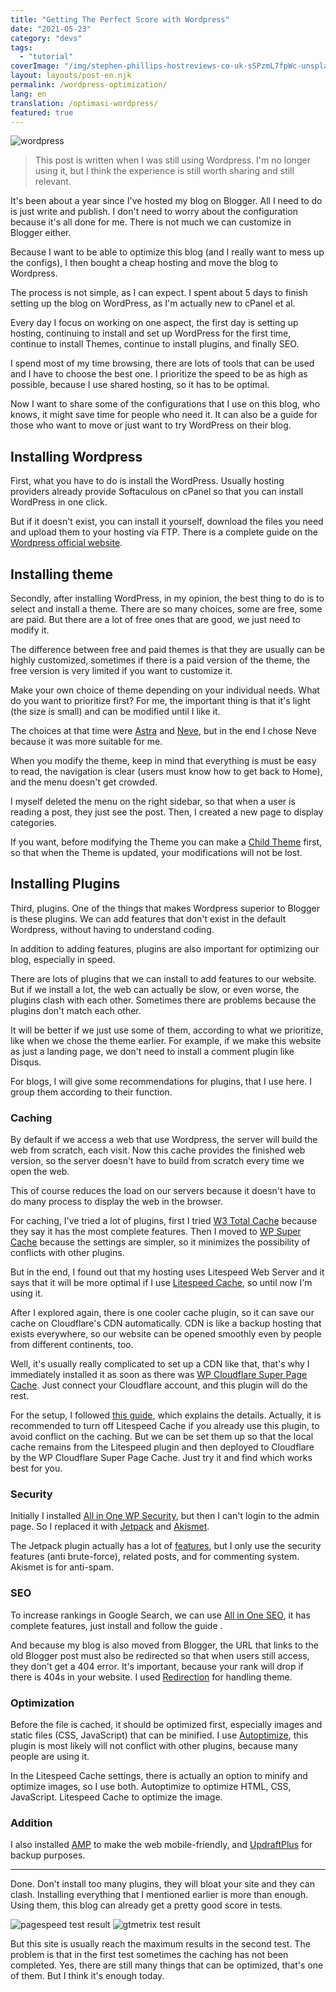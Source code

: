 ```yaml
---
title: "Getting The Perfect Score with Wordpress"
date: "2021-05-23"
category: "devs"
tags:
  - "tutorial"
coverImage: "/img/stephen-phillips-hostreviews-co-uk-sSPzmL7fpWc-unsplash.jpg"
layout: layouts/post-en.njk
permalink: /wordpress-optimization/
lang: en
translation: /optimasi-wordpress/
featured: true
---
```


![wordpress](/img/stephen-phillips-hostreviews-co-uk-sSPzmL7fpWc-unsplash.jpg)

> This post is written when I was still using Wordpress. I'm no longer using it, but I think the experience is still worth sharing and still relevant.

It's been about a year since I've hosted my blog on Blogger. All I need to do is just write and publish. I don't need to worry about the configuration because it's all done for me. There is not much we can customize in Blogger either.

Because I want to be able to optimize this blog (and I really want to mess up the configs), I then bought a cheap hosting and move the blog to Wordpress.

The process is not simple, as I can expect. I spent about 5 days to finish setting up the blog on WordPress, as I'm actually new to cPanel et al.

Every day I focus on working on one aspect, the first day is setting up hosting, continuing to install and set up WordPress for the first time, continue to install Themes, continue to install plugins, and finally SEO.

I spend most of my time browsing, there are lots of tools that can be used and I have to choose the best one. I prioritize the speed to be as high as possible, because I use shared hosting, so it has to be optimal.

Now I want to share some of the configurations that I use on this blog, who knows, it might save time for people who need it. It can also be a guide for those who want to move or just want to try WordPress on their blog.

## Installing Wordpress

First, what you have to do is install the WordPress. Usually hosting providers already provide Softaculous on cPanel so that you can install WordPress in one click.

But if it doesn't exist, you can install it yourself, download the files you need and upload them to your hosting via FTP. There is a complete guide on the [Wordpress official website](https://wordpress.org).

## Installing theme

Secondly, after installing WordPress, in my opinion, the best thing to do is to select and install a theme. There are so many choices, some are free, some are paid. But there are a lot of free ones that are good, we just need to modify it.

The difference between free and paid themes is that they are usually can be highly customized, sometimes if there is a paid version of the theme, the free version is very limited if you want to customize it.

Make your own choice of theme depending on your individual needs. What do you want to prioritize first? For me, the important thing is that it's light (the size is small) and can be modified until I like it.

The choices at that time were [Astra](https://wordpress.org/themes/astra/) and [Neve](https://wordpress.org/themes/neve/), but in the end I chose Neve because it was more suitable for me.

When you modify the theme, keep in mind that everything is must be easy to read, the navigation is clear (users must know how to get back to Home), and the menu doesn't get crowded.

I myself deleted the menu on the right sidebar, so that when a user is reading a post, they just see the post. Then, I created a new page to display categories.

If you want, before modifying the Theme you can make a [Child Theme](https://codeable.io/what-is-a-child-theme-wordpress/#:~:text=A%20child%20theme%20is%20a,of%20modifying%20an%20existing%20theme.) first, so that when the Theme is updated, your modifications will not be lost.

## Installing Plugins

Third, plugins. One of the things that makes Wordpress superior to Blogger is these plugins. We can add features that don't exist in the default Wordpress, without having to understand coding.

In addition to adding features, plugins are also important for optimizing our blog, especially in speed.

There are lots of plugins that we can install to add features to our website. But if we install a lot, the web can actually be slow, or even worse, the plugins clash with each other. Sometimes there are problems because the plugins don't match each other.

It will be better if we just use some of them, according to what we prioritize, like when we chose the theme earlier. For example, if we make this website as just a landing page, we don't need to install a comment plugin like Disqus.

For blogs, I will give some recommendations for plugins, that I use here. I group them according to their function.

### Caching

By default if we access a web that use Wordpress, the server will build the web from scratch, each visit. Now this cache provides the finished web version, so the server doesn't have to build from scratch every time we open the web.

This of course reduces the load on our servers because it doesn't have to do many process to display the web in the browser.

For caching, I've tried a lot of plugins, first I tried [W3 Total Cache](https://wordpress.org/plugins/w3-total-cache/) because they say it has the most complete features. Then I moved to [WP Super Cache](https://wordpress.org/plugins/wp-super-cache/) because the settings are simpler, so it minimizes the possibility of conflicts with other plugins.

But in the end, I found out that my hosting uses Litespeed Web Server and it says that it will be more optimal if I use [Litespeed Cache](https://id.wordpress.org/plugins/litespeed-cache/), so until now I'm using it.

After I explored again, there is one cooler cache plugin, so it can save our cache on Cloudflare's CDN automatically. CDN is like a backup hosting that exists everywhere, so our website can be opened smoothly even by people from different continents, too.

Well, it's usually really complicated to set up a CDN like that, that's why I immediately installed it as soon as there was [WP Cloudflare Super Page Cache](https://wordpress.org/plugins/wp-cloudflare-page-cache/). Just connect your Cloudflare account, and this plugin will do the rest.

For the setup, I followed [this guide](https://webspeedtools.com/litespeed-cache-cloudflare/), which explains the details. Actually, it is recommended to turn off Litespeed Cache if you already use this plugin, to avoid conflict on the caching. But we can be set them up so that the local cache remains from the Litespeed plugin and then deployed to Cloudflare by the WP Cloudflare Super Page Cache. Just try it and find which works best for you.

### Security

Initially I installed [All in One WP Security](https://wordpress.org/plugins/all-in-one-wp-security-and-firewall/), but then I can't login to the admin page. So I replaced it with [Jetpack](https://wordpress.org/plugins/jetpack/) and [Akismet](https://wordpress.org/plugins/akismet/ "https://wordpress.org/plugins/akismet/").

The Jetpack plugin actually has a lot of [features](https://jetpack.com/support/features/), but I only use the security features (anti brute-force), related posts, and for commenting system. Akismet is for anti-spam.

### SEO

To increase rankings in Google Search, we can use [All in One SEO](https://wordpress.org/plugins/all-in-one-seo-pack/), it has complete features, just install and follow the guide .

And because my blog is also moved from Blogger, the URL that links to the old Blogger post must also be redirected so that when users still access, they don't get a 404 error. It's important, because your rank will drop if there is 404s in your website. I used [Redirection](https://wordpress.org/plugins/redirection/) for handling theme.

### Optimization

Before the file is cached, it should be optimized first, especially images and static files (CSS, JavaScript) that can be minified. I use [Autoptimize](https://wordpress.org/plugins/autoptimize/), this plugin is most likely will not conflict with other plugins, because many people are using it.

In the Litespeed Cache settings, there is actually an option to minify and optimize images, so I use both. Autoptimize to optimize HTML, CSS, JavaScript. Litespeed Cache to optimize the image.

### Addition

I also installed [AMP](https://wordpress.org/plugins/amp/) to make the web mobile-friendly, and [UpdraftPlus](https://wordpress.org/plugins/updraftplus/) for backup purposes.

---

Done. Don't install too many plugins, they will bloat your site and they can clash. Installing everything that I mentioned earlier is more than enough. Using them, this blog can already get a pretty good score in tests.

![pagespeed test result](/img/lighthouse.webp)
![gtmetrix test result](/img/gtmetrix.webp)

But this site is usually reach the maximum results in the second test. The problem is that in the first test sometimes the caching has not been completed. Yes, there are still many things that can be optimized, that's one of them. But I think it's enough today.
